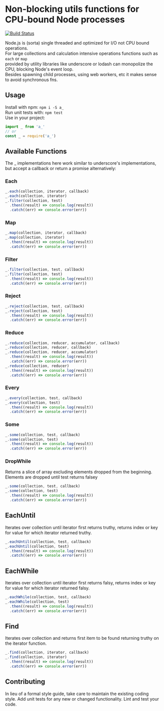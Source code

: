 # Non-blocking utils functions for CPU-bound Node processes
[![Build Status](https://travis-ci.org/Gattermeier/a_.svg?branch=master)](https://travis-ci.org/Gattermeier/a_)

Node.js is (sorta) single threaded and optimized for I/O not CPU bound operations.    
For large collections and calculation intensive operations functions such as `each` or `map`    
provided by utility libraries like underscore or lodash can monopolize the CPU, blocking Node's event loop.    
Besides spawning child processes, using web workers, etc it makes sense to avoid synchronous fns.    

## Usage

Install with npm: `npm i -S a_`   
Run unit tests with: `npm test`   
Use in your project:    
```javascript
import _ from 'a_'
// or
const _ = require('a_')
```

## Available Functions

The _ implementations here work similar to underscore's implementations,    
but accept a callback or return a promise alternatively:

### Each
```javascript
_.each(collection, iterator, callback)
_.each(collection, iterator)
_.filter(collection, test)
  .then((result) => console.log(result))
  .catch((err) => console.error(err))
```

### Map
```javascript
_.map(collection, iterator, callback)
_.map(collection, iterator)
  .then((result) => console.log(result))
  .catch((err) => console.error(err))
```

### Filter
```javascript
_.filter(collection, test, callback)
_.filter(collection, test)
  .then((result) => console.log(result))
  .catch((err) => console.error(err))
```

### Reject
```javascript
_.reject(collection, test, callback)
_.reject(collection, test)
  .then((result) => console.log(result))
  .catch((err) => console.error(err))
```

### Reduce
```javascript
_.reduce(collection, reducer, accumulator, callback)
_.reduce(collection, reducer, callback)
_.reduce(collection, reducer, accumulator)
  .then((result) => console.log(result))
  .catch((err) => console.error(err))
_.reduce(collection, reducer)
  .then((result) => console.log(result))
  .catch((err) => console.error(err))
```

### Every
```javascript
_.every(collection, test, callback)
_.every(collection, test)
  .then((result) => console.log(result))
  .catch((err) => console.error(err))
```

### Some
```javascript
_.some(collection, test, callback)
_.some(collection, test)
  .then((result) => console.log(result))
  .catch((err) => console.error(err))
```

### DropWhile
Returns a slice of array excluding elements dropped from the beginning.     
Elements are dropped until test returns falsey    
```javascript
_.some(collection, test, callback)
_.some(collection, test)
  .then((result) => console.log(result))
  .catch((err) => console.error(err))
```

## EachUntil
Iterates over collection until iterator first returns truthy, returns index or key for value for which iterator returned truthy.    
```javascript
_.eachUntil(collection, test, callback)
_.eachUntil(collection, test)
  .then((result) => console.log(result))
  .catch((err) => console.error(err))
```

## EachWhile
Iterates over collection until iterator first returns falsy, returns index or key for value for which iterator returned falsy.    
```javascript
_.eachWhile(collection, test, callback)
_.eachWhile(collection, test)
  .then((result) => console.log(result))
  .catch((err) => console.error(err))
```

## Find
Iterates over collection and returns first item to be found returning truthy on the iterator function.
```javascript
_.find(collection, iterator, callback)
_.find(collection, iterator)
  .then((result) => console.log(result))
  .catch((err) => console.error(err))
```

## Contributing

In lieu of a formal style guide, take care to maintain the existing coding style. Add unit tests for any new or changed functionality. Lint and test your code.
